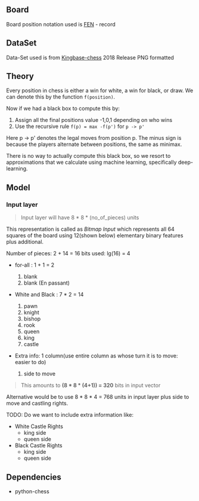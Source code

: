 
## Board

Board position notation used is [FEN](https://en.wikipedia.org/wiki/Forsyth%E2%80%93Edwards_Notation) - record

## DataSet

Data-Set used is from [Kingbase-chess](http://www.kingbase-chess.net/) 2018 Release PNG formatted


## Theory

Every position in chess is either a win for white, a win for black, or draw.
We can denote this by the function `f(position)`.

Now if we had a black box to compute this by:
1. Assign all the final positions value -1,0,1 depending on who wins
2. Use the recursive rule ``` f(p) = max -f(p') ``` for `p -> p'`

Here p -> p' denotes the legal moves from position p. The minus sign is because
the players alternate between positions, the same as minimax.

There is no way to actually compute this black box, so we resort to approximations
that we calculate using machine learning, specifically deep-learning.

## Model

### Input layer

> Input layer will have 8 * 8 * (no_of_pieces) units

This representation is called as *Bitmap Input* which represents all 64 squares
of the board using 12(shown below) elementary binary features plus additional.

Number of pieces: 2 + 14 = 16
bits used: lg(16) = 4

+ for-all : 1 + 1 = 2
    1. blank
    2. blank (En passant)

+ White and Black : 7 * 2 = 14
    1. pawn
    2. knight
    3. bishop
    4. rook
    5. queen
    6. king
    7. castle

+ Extra info: 1 column(use entire column as whose turn it is to move: easier to do)
    1. side to move

> This amounts to **(8 * 8 * (4+1)) = 320** bits in input vector

Alternative would be to use 8 * 8 * 4 = 768 units in input layer plus
side to move and castling rights.

TODO:
Do we want to include extra information like:
+ White Castle Rights
    + king side
    + queen side
+ Black Castle Rights
    + king side
    + queen side

## Dependencies

+ python-chess
